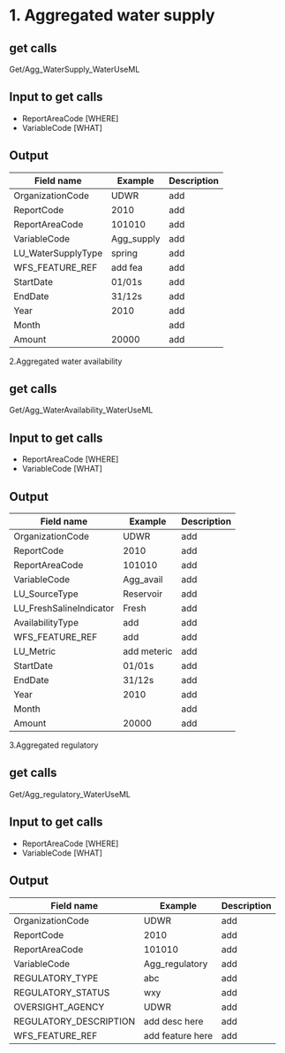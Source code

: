 
# 1. Aggregated water supply  

## get calls
Get/Agg_WaterSupply_WaterUseML  

## Input to get calls  
- ReportAreaCode [WHERE]  
- VariableCode [WHAT]  

## Output  

Field   name | Example | Description
-- | -- | --
OrganizationCode | UDWR | add
ReportCode | 2010 | add
ReportAreaCode | 101010 | add
VariableCode | Agg_supply | add
LU_WaterSupplyType | spring | add
WFS_FEATURE_REF | add fea | add
StartDate | 01/01s | add
EndDate | 31/12s | add
Year | 2010 | add
Month |   | add
Amount | 20000 | add



2.Aggregated water availability

## get calls
Get/Agg_WaterAvailability_WaterUseML 

## Input to get calls  
- ReportAreaCode [WHERE]  
- VariableCode [WHAT]  

## Output  

Field   name | Example | Description
-- | -- | --
OrganizationCode | UDWR | add
ReportCode | 2010 | add
ReportAreaCode | 101010 | add
VariableCode | Agg_avail | add
LU_SourceType | Reservoir | add
LU_FreshSalineIndicator | Fresh | add
AvailabilityType | add | add
WFS_FEATURE_REF | add | add
LU_Metric | add meteric | add
StartDate | 01/01s | add
EndDate | 31/12s | add
Year | 2010 | add
Month |   | add
Amount | 20000 | add



3.Aggregated regulatory 

## get calls
Get/Agg_regulatory_WaterUseML  

## Input to get calls  
- ReportAreaCode [WHERE]  
- VariableCode [WHAT]  

## Output    

Field   name | Example | Description
-- | -- | --
OrganizationCode | UDWR | add
ReportCode | 2010 | add
ReportAreaCode | 101010 | add
VariableCode | Agg_regulatory | add
REGULATORY_TYPE | abc | add
REGULATORY_STATUS | wxy | add
OVERSIGHT_AGENCY | UDWR | add
REGULATORY_DESCRIPTION | add desc here | add
WFS_FEATURE_REF | add feature here | add




